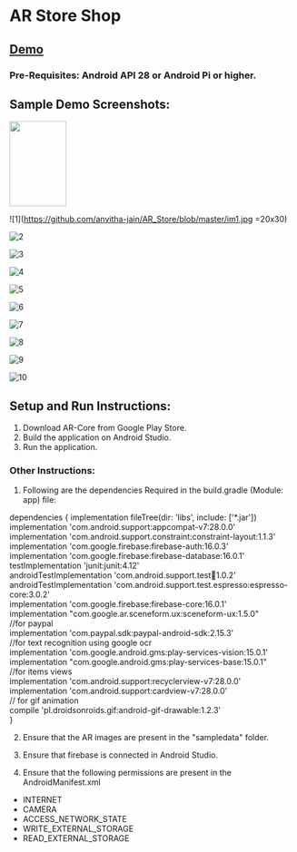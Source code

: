 # AR Store Shop


## [Demo](https://drive.google.com/open?id=1yO8KbxmN-wrvnoNnCXHpylhwH5JiO_7M)


### Pre-Requisites: Android API 28 or Android Pi or higher.
## Sample Demo Screenshots:


<img src="https://github.com/anvitha-jain/AR_Store/blob/master/im1.jpg" height="150" width="100">

![1](https://github.com/anvitha-jain/AR_Store/blob/master/im1.jpg =20x30)

![2](https://github.com/anvitha-jain/AR_Store/blob/master/im2.jpg)

![3](https://github.com/anvitha-jain/AR_Store/blob/master/im3.jpg)

![4](https://github.com/anvitha-jain/AR_Store/blob/master/im4.jpg)

![5](https://github.com/anvitha-jain/AR_Store/blob/master/im5.jpg)

![6](https://github.com/anvitha-jain/AR_Store/blob/master/im6.jpg)

![7](https://github.com/anvitha-jain/AR_Store/blob/master/im7.jpg)

![8](https://github.com/anvitha-jain/AR_Store/blob/master/im8.jpg)

![9](https://github.com/anvitha-jain/AR_Store/blob/master/im9.jpg)

![10](https://github.com/anvitha-jain/AR_Store/blob/master/im10.jpg)


## Setup and Run Instructions: 

1. Download AR-Core from Google Play Store.
2. Build the application on Android Studio.
3. Run the application. 


### Other Instructions: 

1. Following are the dependencies Required in the build.gradle (Module: app) file: 

dependencies {
    implementation fileTree(dir: 'libs', include: ['*.jar']) </br>
    implementation 'com.android.support:appcompat-v7:28.0.0' </br>
    implementation 'com.android.support.constraint:constraint-layout:1.1.3' </br>
    implementation 'com.google.firebase:firebase-auth:16.0.3' </br>
    implementation 'com.google.firebase:firebase-database:16.0.1' </br>
    testImplementation 'junit:junit:4.12' </br>
    androidTestImplementation 'com.android.support.test:runner:1.0.2' </br>
    androidTestImplementation 'com.android.support.test.espresso:espresso-core:3.0.2' </br>
    implementation 'com.google.firebase:firebase-core:16.0.1' </br>
    implementation "com.google.ar.sceneform.ux:sceneform-ux:1.5.0" </br>
   //for paypal </br>
    implementation 'com.paypal.sdk:paypal-android-sdk:2.15.3' </br>
   //for text recognition using google ocr </br>
    implementation 'com.google.android.gms:play-services-vision:15.0.1' </br>
    implementation "com.google.android.gms:play-services-base:15.0.1" </br>
   //for items views </br>
    implementation 'com.android.support:recyclerview-v7:28.0.0' </br>
    implementation 'com.android.support:cardview-v7:28.0.0' </br>
    // for gif animation </br>
    compile 'pl.droidsonroids.gif:android-gif-drawable:1.2.3' </br>
}

2. Ensure that the AR images are present in the "sampledata" folder. 

3. Ensure that firebase is connected in Android Studio.

4. Ensure that the following permissions are present in the AndroidManifest.xml

 * INTERNET
 * CAMERA
 * ACCESS_NETWORK_STATE
 * WRITE_EXTERNAL_STORAGE
 * READ_EXTERNAL_STORAGE
